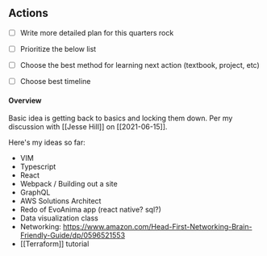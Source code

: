 ## Actions
- [ ] Write more detailed plan for this quarters rock
- [ ] Prioritize the below list
- [ ] Choose the best method for learning next action (textbook, project, etc)
- [ ] Choose best timeline


#### Overview
Basic idea is getting back to basics and locking them down. Per my discussion with [[Jesse Hill]] on [[2021-06-15]]. 

Here's my ideas so far: 

- VIM
- Typescript
- React
- Webpack / Building out a site
- GraphQL
- AWS Solutions Architect
- Redo of EvoAnima app (react native? sql?)
- Data visualization class
- Networking: https://www.amazon.com/Head-First-Networking-Brain-Friendly-Guide/dp/0596521553
- [[Terraform]] tutorial